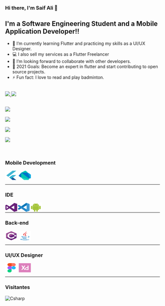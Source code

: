 ### Hi there, I'm Saif Ali 👋


## I'm a Software Engineering Student and a Mobile Application Developer!!

- 🌱 I’m currently learning Flutter and practicing my skills as a UI/UX Designer.
- 💻 I also sell my services as a Flutter Freelancer
- 👯 I’m looking forward to collaborate with other developers.
- 🥅 2021 Goals: Become an expert in flutter and start contributing to open source projects.
- ⚡ Fun fact: I love to read and play badminton. 


<br />

<!-- Work Panel -->

<div>

 <a href="https://github.com/saifali25">

 <img height="180em" src="https://github-readme-stats.vercel.app/api?username=saifali25&show_icons=true&theme=dark&include_all_commits=true&count_private=true"/>

 <img height="180em" src="https://github-readme-stats.vercel.app/api/top-langs/?username=saifali25&layout=compact&langs_count=7&theme=dark"/>

</div> <br>

<!--Connect with me -->

 <div>   

 <a href = "mailto:saifali261@outlook.com"><img src="https://img.shields.io/badge/Microsoft_Outlook-0078D4?style=for-the-badge&logo=microsoft-outlook&logoColor=white" target="_blank"></a>

 <a href="https://linkedin.com/in/saif-ali-1841031b8/" target="_blank"><img src="https://img.shields.io/badge/-LinkedIn-%230077B5?style=for-the-badge&logo=linkedin&logoColor=white" target="_blank"></a> 

 <a href="https://instagram.com/saifali.dev" target="_blank"><img src="https://img.shields.io/badge/Instagram-25D366?style=for-the-badge&logo=instagram&logoColor=white"></a>
                                                                  
 <a href="https://www.fiverr.com/saifali_2547?up_rollout=true" target="_blank"><img src="https://img.shields.io/badge/fiverr-25D366?style=for-the-badge&logo=fiverr&logoColor=white"></a>                                                                 
                                                                  
                                                               

                                           

 <br>

  

<!-- Technologies -->  

  

<div style="display: inline_block">

  <h3> Mobile Development </h3>  

  

 <img align="center" alt="Flutter" height="30" width="40" src="https://raw.githubusercontent.com/devicons/devicon/9f4f5cdb393299a81125eb5127929ea7bfe42889/icons/flutter/flutter-original.svg">
 <img align="center" alt="Flutter" height="30" width="40" src="https://raw.githubusercontent.com/devicons/devicon/9f4f5cdb393299a81125eb5127929ea7bfe42889/icons/dart/dart-original.svg">

  <hr>

  

  <h3> IDE </h3>  

 <img align="left" alt="Visual Studio" height="30" width="40" src="https://raw.githubusercontent.com/devicons/devicon/9f4f5cdb393299a81125eb5127929ea7bfe42889/icons/visualstudio/visualstudio-plain.svg">

 <img align="left" alt="VS code" height="30" width="40" src="https://raw.githubusercontent.com/devicons/devicon/9f4f5cdb393299a81125eb5127929ea7bfe42889/icons/vscode/vscode-original.svg">

 <img align="left" alt="android studio" height="30" width="40" src="https://raw.githubusercontent.com/devicons/devicon/9f4f5cdb393299a81125eb5127929ea7bfe42889/icons/android/android-original.svg"><br>

  <hr>

 <h3> Back-end </h3>

 <img align="center" alt="Csharp" height="30" width="40" src="https://raw.githubusercontent.com/devicons/devicon/master/icons/csharp/csharp-original.svg">
 <img align="center" alt="Java" height="30" width="40" src="https://raw.githubusercontent.com/devicons/devicon/master/icons/java/java-original.svg">
 
 <hr>

  

 <h3> UI/UX Designer </h3>

   

 <img align="center" alt="figma" height="30" width="40" src="https://raw.githubusercontent.com/devicons/devicon/9f4f5cdb393299a81125eb5127929ea7bfe42889/icons/figma/figma-original.svg">

 <img align="center" alt="adobe xd" height="30" width="40" src="https://raw.githubusercontent.com/devicons/devicon/9f4f5cdb393299a81125eb5127929ea7bfe42889/icons/xd/xd-plain.svg">

 <hr>


 

   

 <!-- Contador de visitas -->

  

 <h3> Visitantes </h3>  

 <div>

  <img align="center" alt="Csharp" height="30" width="150" src="https://komarev.com/ghpvc/?username=saifali25&color=green" alt="alexsgross" /> <br>

 </div>  



 

 

[instagram]: https://instagram.com/saifali.dev
[linkedin]: https://linkedin.com/in/saif-ali-1841031b8/
[fiverr]: https://www.fiverr.com/saifali_2547?up_rollout=true
